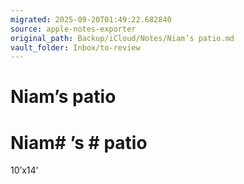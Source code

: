 ```yaml
---
migrated: 2025-09-20T01:49:22.682840
source: apple-notes-exporter
original_path: Backup/iCloud/Notes/Niam’s patio.md
vault_folder: Inbox/to-review
---
```

# Niam’s patio

# Niam# ’s # patio 

10’x14’

